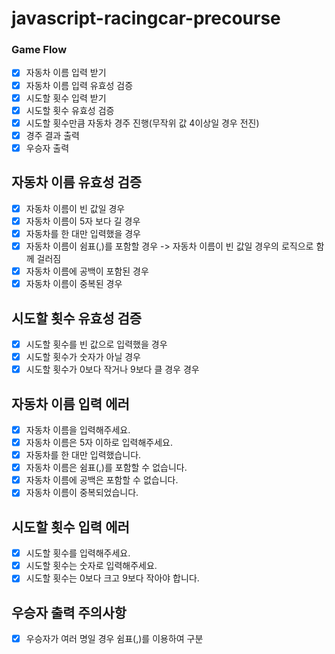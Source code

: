 # javascript-racingcar-precourse

### Game Flow

- [x] 자동차 이름 입력 받기
- [x] 자동차 이름 입력 유효성 검증
- [x] 시도할 횟수 입력 받기
- [x] 시도할 횟수 유효성 검증
- [x] 시도할 횟수만큼 자동차 경주 진행(무작위 값 4이상일 경우 전진)
- [x] 경주 결과 출력
- [x] 우승자 출력

## 자동차 이름 유효성 검증

- [x] 자동차 이름이 빈 값일 경우
- [x] 자동차 이름이 5자 보다 길 경우
- [x] 자동차를 한 대만 입력했을 경우
- [x] 자동차 이름이 쉼표(,)를 포함할 경우 -> 자동차 이름이 빈 값일 경우의 로직으로 함께 걸러짐
- [x] 자동차 이름에 공백이 포함된 경우
- [x] 자동차 이름이 중복된 경우

## 시도할 횟수 유효성 검증

- [x] 시도할 횟수를 빈 값으로 입력했을 경우
- [x] 시도할 횟수가 숫자가 아닐 경우
- [x] 시도할 횟수가 0보다 작거나 9보다 클 경우 경우

## 자동차 이름 입력 에러

- [x] 자동차 이름을 입력해주세요.
- [x] 자동차 이름은 5자 이하로 입력해주세요.
- [x] 자동차를 한 대만 입력했습니다.
- [x] 자동차 이름은 쉼표(,)를 포함할 수 없습니다.
- [x] 자동차 이름에 공백은 포함할 수 없습니다.
- [x] 자동차 이름이 중복되었습니다.

## 시도할 횟수 입력 에러

- [x] 시도할 횟수를 입력해주세요.
- [x] 시도할 횟수는 숫자로 입력해주세요.
- [x] 시도할 횟수는 0보다 크고 9보다 작아야 합니다.

## 우승자 출력 주의사항

- [x] 우승자가 여러 명일 경우 쉼표(,)를 이용하여 구분
